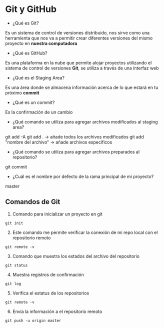 # Git y GitHub
 - ¿Qué es Git?

Es un sistema de control de versiones distribuido, nos sirve como una herramienta que nos va a permitir crear diferentes versiones del mismo proyecto en **nuestra computadora** 

 - ¿Qué es GitHub?

Es una plataforma en la nube que permite alojar proyectos utilizando el sistema de control de versiones **Git**, se utiliza a través de una interfaz web

 - ¿Qué es el Staging Area?

Es una área donde se almacena información acerca de lo que estará en tu próximo **commit**

 - ¿Qué es un commit?

Es la confirmación de un cambio

 - ¿Qué comando se utiliza para agregar archivos modificados al staging area?

 git add -A 
 git add . -> añade todos los archivos modificados
 git add "nombre del archivo" -> añade archivos específicos

 - ¿Qué comando se utiliza para agregar archivos preparados al repositorio?

git commit 

 - ¿Cuál es el nombre por defecto de la rama principal de mi proyecto?

master

## Comandos de Git
1. Comando para inicializar un proyecto en git
```
git init
```
2. Este comando me permite verificar la conexión de mi repo local con el repositorio remoto 
```
git remote -v
```
3. Comando que muestra los estados del archivo del repositorio
```
git status 
```
4. Muestra registros de confirmación
```
git log
```
5. Verifica el estatus de los repositorios
```
git remote -v
```
6. Envía la información a el repositorio remoto
```
git push -u origin master
```

